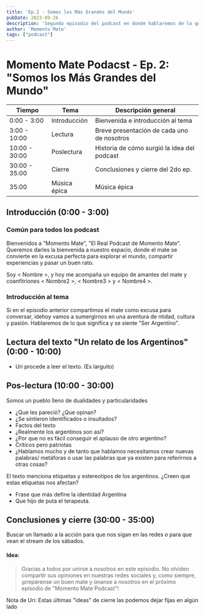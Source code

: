 ```yaml
---
title: 'Ep.2 - Somos los Más Grandes del Mundo'
pubDate: 2023-09-26
description: 'Segundo episodio del podcast en donde hablaremos de lo que significa y se siente "Ser Argentino".'
author: 'Momento Mate'
tags: ["podcast"]
---
```


# Momento Mate Podacst - Ep. 2: "Somos los Más Grandes del Mundo"

| Tiempo        | Tema         | Descripción general                         |
| ------------- | ------------ | ------------------------------------------- |
| 0:00 - 3:00   | Introducción | Bienvenida e introducción al tema           |
| 3:00 - 10:00  | Lectura      | Breve presentación de cada uno de nosotros  |
| 10:00 - 30:00 | Poslectura   | Historia de cómo surgió la idea del podcast |
| 30:00 - 35:00 | Cierre       | Conclusiones y cierre del 2do ep.           |
| 35:00         | Música épica | Música épica                                |

## Introducción (0:00 - 3:00)

### Común para todos los podcast

Bienvenidos a "Momento Mate", "El Real Podcast de Momento Mate". Queremos darles la bienvenida a nuestro espacio, donde el mate se convierte en la excusa perfecta para explorar el mundo, compartir experiencias y pasar un buen rato.

Soy < Nombre >, y hoy me acompaña un equipo de amantes del mate y coanfitriones < Nombre2 >, < Nombre3 > y < Nombre4 >.

### Introducción al tema

Si en el episodio anterior compartimos el mate como excusa para conversar, idehoy vamos a sumergirnos en una aventura de ntidad, cultura y pasión. Hablaremos de lo que significa y se siente "Ser Argentino".

## Lectura del texto "Un relato de los Argentinos" (0:00 - 10:00)

- Uri procede a leer el texto. (Es larguito)

## Pos-lectura (10:00 - 30:00)

Somos un pueblo lleno de dualidades y particularidades

- ¿Que les pareció? ¿Que opinan?
- ¿Se sintieron identificados o insultados?
- Factos del texto
- ¿Realmente los argentinos son así?
- ¿Por que no es fácil conseguir el aplauso de otro argentino?
- Críticos pero patriotas
- ¿Hablamos mucho y de tanto que hablamos necesitamos crear nuevas palabras/ metáforas o usar las palabras que ya existen para referirnos a otras cosas?

El texto menciona etiquetas y estereotipos de los argentinos. ¿Creen que estas etiquetas nos afectan?

- Frase que más define la identidad Argentina
- Que hijo de puta el terapeuta.

## Conclusiones y cierre (30:00 - 35:00)

Buscar un llamado a la acción para que nos sigan en las redes o para que vean el stream de los sábados.
#### Idea:

> Gracias a todos por unirse a nosotros en este episodio. No olviden compartir sus opiniones en nuestras redes sociales y, como siempre, ¡prepárense un buen mate y únanse a nosotros en el próximo episodio de "Momento Mate Podcast"!

Nota de Uri: Estas últimas "ideas" de cierre las podemos dejar fijas en algún lado